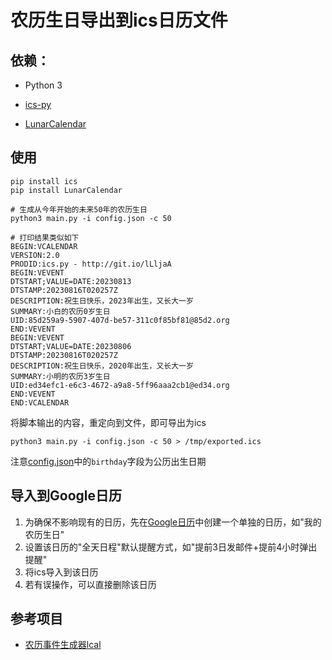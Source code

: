 # 农历生日导出到ics日历文件

## 依赖：

- Python 3

- [ics-py](https://github.com/ics-py/ics-py)

- [LunarCalendar](https://github.com/wolfhong/LunarCalendar)

## 使用

```
pip install ics
pip install LunarCalendar

# 生成从今年开始的未来50年的农历生日
python3 main.py -i config.json -c 50

# 打印结果类似如下
BEGIN:VCALENDAR
VERSION:2.0
PRODID:ics.py - http://git.io/lLljaA
BEGIN:VEVENT
DTSTART;VALUE=DATE:20230813
DTSTAMP:20230816T020257Z
DESCRIPTION:祝生日快乐，2023年出生，又长大一岁
SUMMARY:小白的农历0岁生日
UID:85d259a9-5907-407d-be57-311c0f85bf81@85d2.org
END:VEVENT
BEGIN:VEVENT
DTSTART;VALUE=DATE:20230806
DTSTAMP:20230816T020257Z
DESCRIPTION:祝生日快乐，2020年出生，又长大一岁
SUMMARY:小明的农历3岁生日
UID:ed34efc1-e6c3-4672-a9a8-5ff96aaa2cb1@ed34.org
END:VEVENT
END:VCALENDAR
```

将脚本输出的内容，重定向到文件，即可导出为ics

```
python3 main.py -i config.json -c 50 > /tmp/exported.ics
```

注意[config.json](config-example.json)中的```birthday```字段为公历出生日期

## 导入到Google日历

1. 为确保不影响现有的日历，先在[Google日历](https://calendar.google.com)中创建一个单独的日历，如"我的农历生日"
2. 设置该日历的"全天日程"默认提醒方式，如"提前3日发邮件+提前4小时弹出提醒"
3. 将ics导入到该日历
4. 若有误操作，可以直接删除该日历

## 参考项目

- [农历事件生成器lcal](https://github.com/hotoo/lcal)